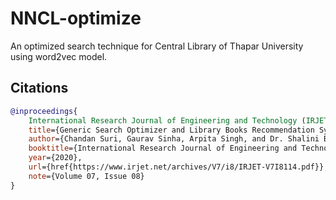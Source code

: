 # NNCL-optimize
An optimized search technique for Central Library of Thapar University using word2vec model.

## Citations

```bibtex
@inproceedings{
    International Research Journal of Engineering and Technology (IRJET),
    title={Generic Search Optimizer and Library Books Recommendation System},
    author={Chandan Suri, Gaurav Sinha, Arpita Singh, and Dr. Shalini Batra},
    booktitle={International Research Journal of Engineering and Technology (IRJET)},
    year={2020},
    url={href{https://www.irjet.net/archives/V7/i8/IRJET-V7I8114.pdf}},
    note={Volume 07, Issue 08}
}
```

